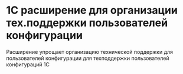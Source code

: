 # 1C расширение для организации тех.поддержки пользователей конфигурации

Расширение упрощает организацию технической поддержки для пользователей конфигурации для техподдержки пользователей конфигураций 1С
